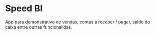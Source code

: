 # Speed BI

App para demonstrativo de vendas, contas a receber / pagar, saldo do caixa entre outras funcionalidas.
